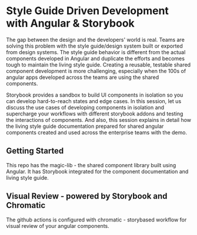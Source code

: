 # Style Guide Driven Development with Angular & Storybook


The gap between the design and the developers' world is real. Teams are solving this problem with the style guide/design system built or exported from design systems. The style guide behavior is different from the actual components developed in Angular and duplicate the efforts and becomes tough to maintain the living style guide. Creating a reusable, testable shared component development is more challenging, especially when the 100s of angular apps developed across the teams are using the shared components.

 Storybook provides a sandbox to build UI components in isolation so you can develop hard-to-reach states and edge cases. In this session, let us discuss the use cases of developing components in isolation and supercharge your workflows with different storybook addons and testing the interactions of components. And also, this session explains in detail how the living style guide documentation prepared for shared angular components created and used across the enterprise teams with the demo.

## Getting Started

This repo has the magic-lib - the shared component library built using Angular. It has Storybook integrated for the component documentation and living style guide.

## Visual Review - powered by Storybook and Chromatic

The github actions is configured with chromatic - storybased workflow for visual review of your angular components.
